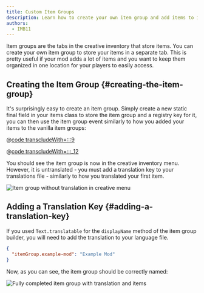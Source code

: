 ```yaml
---
title: Custom Item Groups
description: Learn how to create your own item group and add items to it.
authors:
  - IMB11
---
```


Item groups are the tabs in the creative inventory that store items. You can create your own item group to store your items in a separate tab. This is pretty useful if your mod adds a lot of items and you want to keep them organized in one location for your players to easily access.

## Creating the Item Group {#creating-the-item-group}

It's surprisingly easy to create an item group. Simply create a new static final field in your items class to store the item group and a registry key for it, you can then use the item group event similarly to how you added your items to the vanilla item groups:

@[code transcludeWith=:::9](@/reference/latest/src/main/java/com/example/docs/item/ModItems.java)

@[code transcludeWith=:::_12](@/reference/latest/src/main/java/com/example/docs/item/ModItems.java)

You should see the item group is now in the creative inventory menu. However, it is untranslated - you must add a translation key to your translations file - similarly to how you translated your first item.

![Item group without translation in creative menu](/assets/develop/items/itemgroups_0.png)

## Adding a Translation Key {#adding-a-translation-key}

If you used `Text.translatable` for the `displayName` method of the item group builder, you will need to add the translation to your language file.

```json
{
  "itemGroup.example-mod": "Example Mod"
}
```

Now, as you can see, the item group should be correctly named:

![Fully completed item group with translation and items](/assets/develop/items/itemgroups_1.png)
